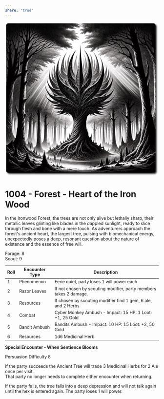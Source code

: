 ```yaml
---  
share: "true"  
---  
```

  
  
![iron-wood](../iron-wood.png)  
  
# 1004 - Forest - Heart of the Iron Wood  
  
In the Ironwood Forest, the trees are not only alive but lethally sharp, their metallic leaves glinting like blades in the dappled sunlight, ready to slice through flesh and bone with a mere touch. As adventurers approach the forest's ancient heart, the largest tree, pulsing with biomechanical energy, unexpectedly poses a deep, resonant question about the nature of existence and the essence of free will.  
  
Forage: 8  
Scout: 9  
  
| Roll | Encounter Type | Description |  
| ---- | ---- | ---- |  
| 1 | Phenomenon | Eerie quiet, party loses 1 will power each |  
| 2 | Razor Leaves | If not chosen by scouting modifier, party members takes 2 damage. |  
| 3 | Resources | If chosen by scouting modifier find 1 gem, 6 ale, and 2 Herbs |  
| 4 | Combat | Cyber Monkey Ambush - Impact: 15  HP: 1 Loot: +1, 25 Gold |  
| 5 | Bandit Ambush | Bandits Ambush - Impact: 10 HP: 15 Loot: +2, 50 Gold |  
| 6 | Resources | 1d6 Medicinal Herb |  
  
**Special Encounter - When Sentience Blooms**  
  
Persuasion Difficulty 8  
  
If the party succeeds the Ancient Tree will trade 3 Medicinal Herbs for 2 Ale once per visit.  
That party no longer needs to complete either encounter when returning.  
  
If the party fails, the tree falls into a deep depression and will not talk again until the hex is entered again. The party loses 1 will power.  
  
  
